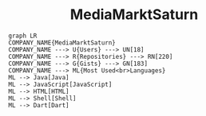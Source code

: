 <h1 align="center">MediaMarktSaturn</h1>

```mermaid
graph LR
COMPANY_NAME{MediaMarktSaturn}
COMPANY_NAME ---> U{Users} ---> UN[18]
COMPANY_NAME ---> R{Repositories} ---> RN[220]
COMPANY_NAME ---> G{Gists} ---> GN[183]
COMPANY_NAME ---> ML{Most Used<br>Languages}
ML --> Java[Java]
ML --> JavaScript[JavaScript]
ML --> HTML[HTML]
ML --> Shell[Shell]
ML --> Dart[Dart]
```
